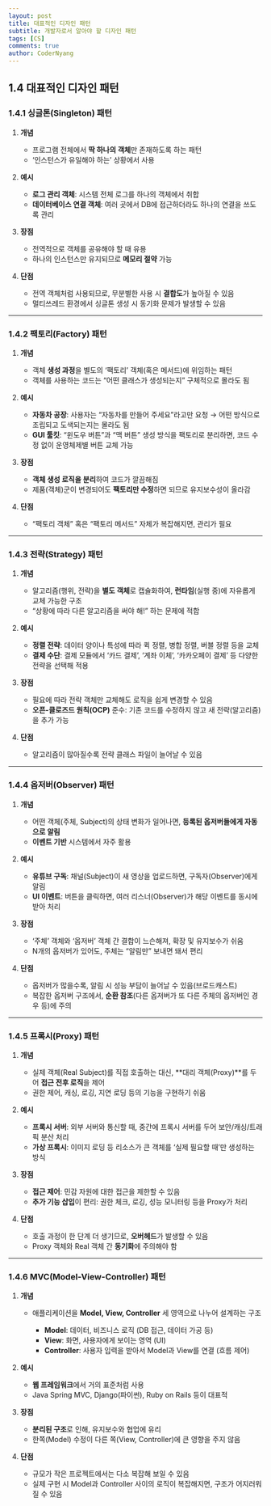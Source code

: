 ```yaml
---
layout: post
title: 대표적인 디자인 패턴
subtitle: 개발자로서 알아야 할 디자인 패턴
tags: [CS]
comments: true
author: CoderNyang
---
```



## **1.4 대표적인 디자인 패턴**<br/>

### 1.4.1 싱글톤(Singleton) 패턴

1. **개념**

   * 프로그램 전체에서 **딱 하나의 객체**만 존재하도록 하는 패턴
   * ‘인스턴스가 유일해야 하는’ 상황에서 사용<br/>

2. **예시**

   * **로그 관리 객체**: 시스템 전체 로그를 하나의 객체에서 취합
   * **데이터베이스 연결 객체**: 여러 곳에서 DB에 접근하더라도 하나의 연결을 쓰도록 관리<br/>

3. **장점**

   * 전역적으로 객체를 공유해야 할 때 유용
   * 하나의 인스턴스만 유지되므로 **메모리 절약** 가능<br/>

4. **단점**

   * 전역 객체처럼 사용되므로, 무분별한 사용 시 **결합도**가 높아질 수 있음
   * 멀티쓰레드 환경에서 싱글톤 생성 시 동기화 문제가 발생할 수 있음<br/>

***

### 1.4.2 팩토리(Factory) 패턴

1. **개념**

   * 객체 **생성 과정**을 별도의 ‘팩토리’ 객체(혹은 메서드)에 위임하는 패턴
   * 객체를 사용하는 코드는 “어떤 클래스가 생성되는지” 구체적으로 몰라도 됨<br/>

2. **예시**

   * **자동차 공장**: 사용자는 “자동차를 만들어 주세요”라고만 요청 → 어떤 방식으로 조립되고 도색되는지는 몰라도 됨
   * **GUI 툴킷**: “윈도우 버튼”과 “맥 버튼” 생성 방식을 팩토리로 분리하면, 코드 수정 없이 운영체제별 버튼 교체 가능<br/>

3. **장점**

   * **객체 생성 로직을 분리**하여 코드가 깔끔해짐
   * 제품(객체)군이 변경되어도 **팩토리만 수정**하면 되므로 유지보수성이 올라감<br/>

4. **단점**

   * “팩토리 객체” 혹은 “팩토리 메서드” 자체가 복잡해지면, 관리가 필요<br/>

***

### 1.4.3 전략(Strategy) 패턴

1. **개념**

   * 알고리즘(행위, 전략)을 **별도 객체**로 캡슐화하여, **런타임**(실행 중)에 자유롭게 교체 가능한 구조
   * “상황에 따라 다른 알고리즘을 써야 해!” 하는 문제에 적합<br/>

2. **예시**

   * **정렬 전략**: 데이터 양이나 특성에 따라 퀵 정렬, 병합 정렬, 버블 정렬 등을 교체
   * **결제 수단**: 결제 모듈에서 ‘카드 결제’, ‘계좌 이체’, ‘카카오페이 결제’ 등 다양한 전략을 선택해 적용<br/>

3. **장점**

   * 필요에 따라 전략 객체만 교체해도 로직을 쉽게 변경할 수 있음
   * **오픈-클로즈드 원칙(OCP)** 준수: 기존 코드를 수정하지 않고 새 전략(알고리즘)을 추가 가능<br/>

4. **단점**

   * 알고리즘이 많아질수록 전략 클래스 파일이 늘어날 수 있음<br/>

***

### 1.4.4 옵저버(Observer) 패턴

1. **개념**

   * 어떤 객체(주체, Subject)의 상태 변화가 일어나면, **등록된 옵저버들에게 자동으로 알림**
   * **이벤트 기반** 시스템에서 자주 활용<br/>

2. **예시**

   * **유튜브 구독**: 채널(Subject)이 새 영상을 업로드하면, 구독자(Observer)에게 알림
   * **UI 이벤트**: 버튼을 클릭하면, 여러 리스너(Observer)가 해당 이벤트를 동시에 받아 처리<br/>

3. **장점**

   * ‘주체’ 객체와 ‘옵저버’ 객체 간 결합이 느슨해져, 확장 및 유지보수가 쉬움
   * N개의 옵저버가 있어도, 주체는 “알림만” 보내면 돼서 편리<br/>

4. **단점**

   * 옵저버가 많을수록, 알림 시 성능 부담이 늘어날 수 있음(브로드캐스트)
   * 복잡한 옵저버 구조에서, **순환 참조**(다른 옵저버가 또 다른 주체의 옵저버인 경우 등)에 주의<br/>

***

### 1.4.5 프록시(Proxy) 패턴

1. **개념**

   * 실제 객체(Real Subject)를 직접 호출하는 대신, \*\*대리 객체(Proxy)\*\*를 두어 **접근 전후 로직**을 제어
   * 권한 제어, 캐싱, 로깅, 지연 로딩 등의 기능을 구현하기 쉬움<br/>

2. **예시**

   * **프록시 서버**: 외부 서버와 통신할 때, 중간에 프록시 서버를 두어 보안/캐싱/트래픽 분산 처리
   * **가상 프록시**: 이미지 로딩 등 리소스가 큰 객체를 ‘실제 필요할 때’만 생성하는 방식<br/>

3. **장점**

   * **접근 제어**: 민감 자원에 대한 접근을 제한할 수 있음
   * **추가 기능 삽입**이 편리: 권한 체크, 로깅, 성능 모니터링 등을 Proxy가 처리<br/>

4. **단점**

   * 호출 과정이 한 단계 더 생기므로, **오버헤드**가 발생할 수 있음
   * Proxy 객체와 Real 객체 간 **동기화**에 주의해야 함<br/>

***

### 1.4.6 MVC(Model-View-Controller) 패턴

1. **개념**

   * 애플리케이션을 **Model, View, Controller** 세 영역으로 나누어 설계하는 구조

     * **Model**: 데이터, 비즈니스 로직 (DB 접근, 데이터 가공 등)
     * **View**: 화면, 사용자에게 보이는 영역 (UI)
     * **Controller**: 사용자 입력을 받아서 Model과 View를 연결 (흐름 제어)<br/>

2. **예시**

   * **웹 프레임워크**에서 거의 표준처럼 사용
   * Java Spring MVC, Django(파이썬), Ruby on Rails 등이 대표적<br/>

3. **장점**

   * **분리된 구조**로 인해, 유지보수와 협업에 유리
   * 한쪽(Model) 수정이 다른 쪽(View, Controller)에 큰 영향을 주지 않음<br/>

4. **단점**

   * 규모가 작은 프로젝트에서는 다소 복잡해 보일 수 있음
   * 실제 구현 시 Model과 Controller 사이의 로직이 복잡해지면, 구조가 어지러워질 수 있음<br/>

